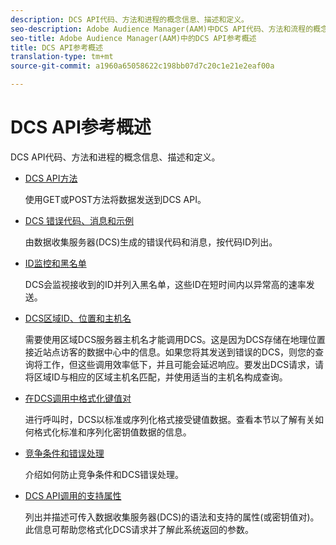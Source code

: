 ```yaml
---
description: DCS API代码、方法和进程的概念信息、描述和定义。
seo-description: Adobe Audience Manager(AAM)中DCS API代码、方法和流程的概念信息、描述和定义。
seo-title: Adobe Audience Manager(AAM)中的DCS API参考概述
title: DCS API参考概述
translation-type: tm+mt
source-git-commit: a1960a65058622c198bb07d7c20c1e21e2eaf00a

---
```



# DCS API参考概述

DCS API代码、方法和进程的概念信息、描述和定义。

* [DCS API方法](/help/using/api/dcs-intro/dcs-api-reference/dcs-api-methods.md)

   使用GET或POST方法将数据发送到DCS API。

* [DCS 错误代码、消息和示例](/help/using/api/dcs-intro/dcs-api-reference/dcs-error-codes.md)

   由数据收集服务器(DCS)生成的错误代码和消息，按代码ID列出。

* [ID监控和黑名单](/help/using/api/dcs-intro/dcs-api-reference/id-monitoring-blacklisting.md)

   DCS会监视接收到的ID并列入黑名单，这些ID在短时间内以异常高的速率发送。

* [DCS区域ID、位置和主机名](/help/using/api/dcs-intro/dcs-api-reference/dcs-regions.md)

   需要使用区域DCS服务器主机名才能调用DCS。这是因为DCS存储在地理位置接近站点访客的数据中心中的信息。如果您将其发送到错误的DCS，则您的查询将工作，但这些调用效率低下，并且可能会延迟响应。要发出DCS请求，请将区域ID与相应的区域主机名匹配，并使用适当的主机名构成查询。

* [在DCS调用中格式化键值对](/help/using/api/dcs-intro/dcs-api-reference/dcs-key-format.md)

   进行呼叫时，DCS以标准或序列化格式接受键值数据。查看本节以了解有关如何格式化标准和序列化密钥值数据的信息。

* [竞争条件和错误处理](/help/using/api/dcs-intro/dcs-api-reference/dcs-race-conditions.md)

   介绍如何防止竞争条件和DCS错误处理。

* [DCS API调用的支持属性](/help/using/api/dcs-intro/dcs-api-reference/dcs-keys.md)

   列出并描述可传入数据收集服务器(DCS)的语法和支持的属性(或密钥值对)。此信息可帮助您格式化DCS请求并了解此系统返回的参数。
